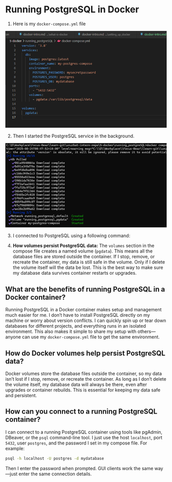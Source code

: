# Running PostgreSQL in Docker

1. Here is my  `docker-compose.yml` file 

![alt text](image.png)

2. Then I started the PostgreSQL service in the background.

![alt text](image-1.png)



3. I connected to PostgreSQL using a following command: 



4. **How volumes persist PostgreSQL data:**
The `volumes` section in the compose file creates a named volume (`pgdata`). This means all the database files are stored outside the container. If I stop, remove, or recreate the container, my data is still safe in the volume. Only if I delete the volume itself will the data be lost. This is the best way to make sure my database data survives container restarts or upgrades.


## What are the benefits of running PostgreSQL in a Docker container?

Running PostgreSQL in a Docker container makes setup and management much easier for me. I don’t have to install PostgreSQL directly on my machine or worry about version conflicts. I can quickly spin up or tear down databases for different projects, and everything runs in an isolated environment. This also makes it simple to share my setup with others—anyone can use my `docker-compose.yml` file to get the same environment.

## How do Docker volumes help persist PostgreSQL data?

Docker volumes store the database files outside the container, so my data isn’t lost if I stop, remove, or recreate the container. As long as I don’t delete the volume itself, my database data will always be there, even after upgrades or container rebuilds. This is essential for keeping my data safe and persistent.

## How can you connect to a running PostgreSQL container?

I can connect to a running PostgreSQL container using tools like pgAdmin, DBeaver, or the `psql` command-line tool. I just use the host `localhost`, port `5432`, user `postgres`, and the password I set in my compose file. For example:

```sh
psql -h localhost -U postgres -d mydatabase
```
Then I enter the password when prompted. GUI clients work the same way—just enter the same connection details.
